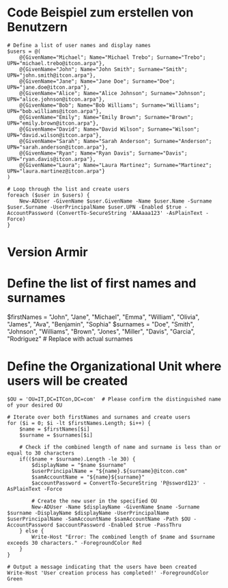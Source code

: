 # Code Beispiel zum erstellen von Benutzern

    # Define a list of user names and display names
    $users = @(
        @{GivenName="Michael"; Name="Michael Trebo"; Surname="Trebo"; UPN="michael.trebo@itcon.arpa"},
        @{GivenName="John"; Name="John Smith"; Surname="Smith"; UPN="john.smith@itcon.arpa"},
        @{GivenName="Jane"; Name="Jane Doe"; Surname="Doe"; UPN="jane.doe@itcon.arpa"},
        @{GivenName="Alice"; Name="Alice Johnson"; Surname="Johnson"; UPN="alice.johnson@itcon.arpa"},
        @{GivenName="Bob"; Name="Bob Williams"; Surname="Williams"; UPN="bob.williams@itcon.arpa"},
        @{GivenName="Emily"; Name="Emily Brown"; Surname="Brown"; UPN="emily.brown@itcon.arpa"},
        @{GivenName="David"; Name="David Wilson"; Surname="Wilson"; UPN="david.wilson@itcon.arpa"},
        @{GivenName="Sarah"; Name="Sarah Anderson"; Surname="Anderson"; UPN="sarah.anderson@itcon.arpa"},
        @{GivenName="Ryan"; Name="Ryan Davis"; Surname="Davis"; UPN="ryan.davis@itcon.arpa"},
        @{GivenName="Laura"; Name="Laura Martinez"; Surname="Martinez"; UPN="laura.martinez@itcon.arpa"}
    )

    # Loop through the list and create users
    foreach ($user in $users) {
        New-ADUser -GivenName $user.GivenName -Name $user.Name -Surname $user.Surname -UserPrincipalName $user.UPN -Enabled $true -AccountPassword (ConvertTo-SecureString 'AAAaaa123' -AsPlainText -Force)
    }

# Version Armir

# Define the list of first names and surnames
$firstNames = "John", "Jane", "Michael", "Emma", "William", "Olivia", "James", "Ava", "Benjamin", "Sophia"
$surnames = "Doe", "Smith", "Johnson", "Williams", "Brown", "Jones", "Miller", "Davis", "Garcia", "Rodriguez"  # Replace with actual surnames

 

# Define the Organizational Unit where users will be created

    $OU = 'OU=IT,DC=ITCon,DC=com'  # Please confirm the distinguished name of your desired OU

    # Iterate over both firstNames and surnames and create users
    for ($i = 0; $i -lt $firstNames.Length; $i++) {
        $name = $firstNames[$i]
        $surname = $surnames[$i]

        # Check if the combined length of name and surname is less than or equal to 30 characters
        if(($name + $surname).Length -le 30) {
            $displayName = "$name $surname"
            $userPrincipalName = "${name}.${surname}@itcon.com"
            $samAccountName = "${name}${surname}"
            $accountPassword = ConvertTo-SecureString 'P@ssword123' -AsPlainText -Force

            # Create the new user in the specified OU
            New-ADUser -Name $displayName -GivenName $name -Surname $surname -DisplayName $displayName -UserPrincipalName $userPrincipalName -SamAccountName $samAccountName -Path $OU -AccountPassword $accountPassword -Enabled $true -PassThru
        } else {
            Write-Host "Error: The combined length of $name and $surname exceeds 30 characters." -ForegroundColor Red
        }
    }

    # Output a message indicating that the users have been created
    Write-Host 'User creation process has completed!' -ForegroundColor Green